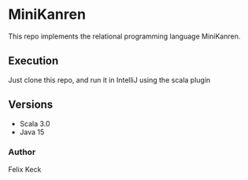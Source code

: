 # MiniKanren

This repo implements the relational programming language MiniKanren.

## Execution

Just clone this repo, and run it in IntelliJ using the scala plugin

## Versions

* Scala 3.0
* Java 15

### Author

Felix Keck
